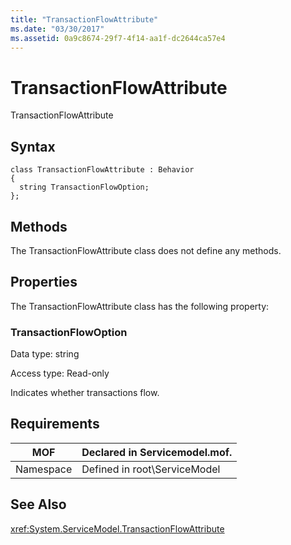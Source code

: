 ```yaml
---
title: "TransactionFlowAttribute"
ms.date: "03/30/2017"
ms.assetid: 0a9c8674-29f7-4f14-aa1f-dc2644ca57e4
---
```

# TransactionFlowAttribute
TransactionFlowAttribute  

## Syntax  

```  
class TransactionFlowAttribute : Behavior  
{  
  string TransactionFlowOption;  
};  
```  

## Methods  
 The TransactionFlowAttribute class does not define any methods.  

## Properties  
 The TransactionFlowAttribute class has the following property:  

### TransactionFlowOption  
 Data type: string  

 Access type: Read-only  

 Indicates whether transactions flow.  

## Requirements  


|MOF|Declared in Servicemodel.mof.|  
|---------|-----------------------------------|  
|Namespace|Defined in root\ServiceModel|  

## See Also  
 <xref:System.ServiceModel.TransactionFlowAttribute>
